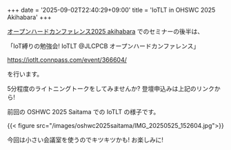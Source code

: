 +++
date = '2025-09-02T22:40:29+09:00'
title = 'IoTLT in OHSWC 2025 Akihabara'
+++

[オープンハードカンファレンス2025 akihabara](/posts/oshwc2025akihabara) でのセミナーの後半は、



「IoT縛りの勉強会! IoTLT @JLCPCB オープンハードカンファレンス」

https://iotlt.connpass.com/event/366604/


を行います。

5分程度のライトニングトークをしてみませんか? 登壇申込みは上記のリンクから!

<!--more-->

前回の OSHWC 2025 Saitama での IoTLT の様子です。

{{< figure src="/images/oshwc2025saitama/IMG_20250525_152604.jpg">}}

今回は小さい会議室を使うのでキツキツかも! お楽しみに!
